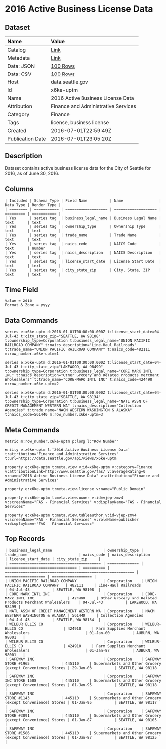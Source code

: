 # 2016 Active Business License Data

## Dataset

| Name | Value |
| :--- | :---- |
| Catalog | [Link](https://catalog.data.gov/dataset/2016-active-business-license-data) |
| Metadata | [Link](https://data.seattle.gov/api/views/x6ke-uptm) |
| Data: JSON | [100 Rows](https://data.seattle.gov/api/views/x6ke-uptm/rows.json?max_rows=100) |
| Data: CSV | [100 Rows](https://data.seattle.gov/api/views/x6ke-uptm/rows.csv?max_rows=100) |
| Host | data.seattle.gov |
| Id | x6ke-uptm |
| Name | 2016 Active Business License Data |
| Attribution | Finance and Administrative Services |
| Category | Finance |
| Tags | license, business license |
| Created | 2016-07-01T22:59:49Z |
| Publication Date | 2016-07-01T23:05:20Z |

## Description

Dataset contains active business license data for the City of Seattle for 2016, as of June 30, 2016.

## Columns

```ls
| Included | Schema Type | Field Name          | Name                | Data Type | Render Type |
| ======== | =========== | =================== | =================== | ========= | =========== |
| Yes      | series tag  | business_legal_name | Business Legal Name | text      | text        |
| Yes      | series tag  | ownership_type      | Ownership Type      | text      | text        |
| Yes      | series tag  | trade_name          | Trade Name          | text      | text        |
| Yes      | series tag  | naics_code          | NAICS Code          | text      | number      |
| Yes      | series tag  | naics_description   | NAICS Description   | text      | text        |
| Yes      | series tag  | license_start_date  | License Start Date  | text      | text        |
| Yes      | series tag  | city_state_zip      | City, State, ZIP    | text      | text        |
```

## Time Field

```ls
Value = 2016
Format & Zone = yyyy
```

## Data Commands

```ls
series e:x6ke-uptm d:2016-01-01T00:00:00.000Z t:license_start_date=04-Jul-43 t:city_state_zip="SEATTLE, WA 98108" t:ownership_type=Corporation t:business_legal_name="UNION PACIFIC RAILROAD COMPANY" t:naics_description="Line-Haul Railroads" t:trade_name="UNION PACIFIC RAILROAD COMPANY" t:naics_code=482111 m:row_number.x6ke-uptm=1

series e:x6ke-uptm d:2016-01-01T00:00:00.000Z t:license_start_date=04-Jul-43 t:city_state_zip="LAKEWOOD, WA 98499" t:ownership_type=Corporation t:business_legal_name="CORE MARK INTL INC" t:naics_description="Other Grocery and Related Products Merchant Wholesalers" t:trade_name="CORE-MARK INTL INC" t:naics_code=424490 m:row_number.x6ke-uptm=2

series e:x6ke-uptm d:2016-01-01T00:00:00.000Z t:license_start_date=04-Jul-43 t:city_state_zip="SEATTLE, WA 98134" t:ownership_type=Corporation t:business_legal_name="NATL ASSN OF CREDIT MANAGEMENT WESTERN WA" t:naics_description="Collection Agencies" t:trade_name="NACM WESTERN WASHINGTON & ALASKA" t:naics_code=561440 m:row_number.x6ke-uptm=3
```

## Meta Commands

```ls
metric m:row_number.x6ke-uptm p:long l:"Row Number"

entity e:x6ke-uptm l:"2016 Active Business License Data" t:attribution="Finance and Administrative Services" t:url=https://data.seattle.gov/api/views/x6ke-uptm

property e:x6ke-uptm t:meta.view v:id=x6ke-uptm v:category=Finance v:attributionLink=http://www.seattle.gov/fas/ v:averageRating=0 v:name="2016 Active Business License Data" v:attribution="Finance and Administrative Services"

property e:x6ke-uptm t:meta.view.license v:name="Public Domain"

property e:x6ke-uptm t:meta.view.owner v:id=vjep-zmv4 v:screenName="FAS - Financial Services" v:displayName="FAS - Financial Services"

property e:x6ke-uptm t:meta.view.tableauthor v:id=vjep-zmv4 v:screenName="FAS - Financial Services" v:roleName=publisher v:displayName="FAS - Financial Services"
```

## Top Records

```ls
| business_legal_name                       | ownership_type | trade_name                       | naics_code | naics_description                                          | license_start_date | city_state_zip     | 
| ========================================= | ============== | ================================ | ========== | ========================================================== | ================== | ================== | 
| UNION PACIFIC RAILROAD COMPANY            | Corporation    | UNION PACIFIC RAILROAD COMPANY   | 482111     | Line-Haul Railroads                                        | 04-Jul-43          | SEATTLE, WA 98108  | 
| CORE MARK INTL INC                        | Corporation    | CORE-MARK INTL INC               | 424490     | Other Grocery and Related Products Merchant Wholesalers    | 04-Jul-43          | LAKEWOOD, WA 98499 | 
| NATL ASSN OF CREDIT MANAGEMENT WESTERN WA | Corporation    | NACM WESTERN WASHINGTON & ALASKA | 561440     | Collection Agencies                                        | 04-Jul-43          | SEATTLE, WA 98134  | 
| WILBUR ELLIS CO                           | Corporation    | WILBUR-ELLIS CO                  | 424910     | Farm Supplies Merchant Wholesalers                         | 01-Jan-00          | AUBURN, WA 98001   | 
| WILBUR ELLIS CO                           | Corporation    | WILBUR-ELLIS CO                  | 424910     | Farm Supplies Merchant Wholesalers                         | 01-Jan-87          | AUBURN, WA 98001   | 
| SAFEWAY INC                               | Corporation    | SAFEWAY STORE #1965              | 445110     | Supermarkets and Other Grocery (except Convenience) Stores | 29-Jan-03          | SEATTLE, WA 98118  | 
| SAFEWAY INC                               | Corporation    | SAFEWAY INC STORE 1508           | 445110     | Supermarkets and Other Grocery (except Convenience) Stores | 01-Jan-95          | SEATTLE, WA 98118  | 
| SAFEWAY INC                               | Corporation    | SAFEWAY STORE #1143              | 445110     | Supermarkets and Other Grocery (except Convenience) Stores | 01-Jan-95          | SEATTLE, WA 98117  | 
| SAFEWAY INC                               | Corporation    | SAFEWAY STORE #3091              | 445110     | Supermarkets and Other Grocery (except Convenience) Stores | 01-Jan-87          | SEATTLE, WA 98105  | 
| SAFEWAY INC                               | Corporation    | SAFEWAY STORE #1586              | 445110     | Supermarkets and Other Grocery (except Convenience) Stores | 01-Jan-87          | SEATTLE, WA 98125  | 
```